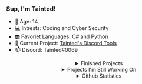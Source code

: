 ### Sup, I'm Tainted!
- 🔢 Age: 14
- 💻 Intrests: Coding and Cyber Security
- 🆎 Favoriet Languages: C# and Python
- 🔭 Current Project: [Tainted's Discord Tools](https://github.com/Tainted06/Tainteds-Discord-Tools) 
- 📫 Discord: Tainted#0069

<div align="center">
<details>
<summary>Finished Projects</summary>
<br>
- (still have to fill out)
</details>
  
<details>
<summary>Projects I'm Still Working On</summary>
<br>
- (still have to fill out)
</details>
  
<details>
<summary>Github Statistics</summary>
<br>
![Anurag's GitHub stats](https://github-readme-stats.vercel.app/api?username=Tainted06&show_icons=true&theme=tokyonight)
</details>
</div>

